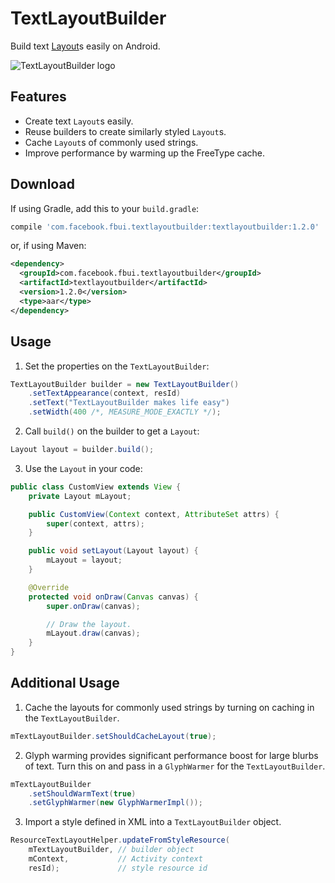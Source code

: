 TextLayoutBuilder
=================
Build text [Layout](https://developer.android.com/reference/android/text/Layout.html)s easily on Android.

![TextLayoutBuilder logo](./docs/logo.png)

Features
--------
- Create text `Layout`s easily.
- Reuse builders to create similarly styled `Layout`s.
- Cache `Layout`s of commonly used strings.
- Improve performance by warming up the FreeType cache.

Download
--------
If using Gradle, add this to your `build.gradle`:

```groovy
compile 'com.facebook.fbui.textlayoutbuilder:textlayoutbuilder:1.2.0'
```

or, if using Maven:

```xml
<dependency>
  <groupId>com.facebook.fbui.textlayoutbuilder</groupId>
  <artifactId>textlayoutbuilder</artifactId>
  <version>1.2.0</version>
  <type>aar</type>
</dependency>
```

Usage
-----
1. Set the properties on the `TextLayoutBuilder`:
  ```java
  TextLayoutBuilder builder = new TextLayoutBuilder()
      .setTextAppearance(context, resId)
      .setText("TextLayoutBuilder makes life easy")
      .setWidth(400 /*, MEASURE_MODE_EXACTLY */);
  ```

2. Call `build()` on the builder to get a `Layout`:
  ```java
  Layout layout = builder.build();
  ```

3. Use the `Layout` in your code:
  ```java
  public class CustomView extends View {
      private Layout mLayout;

      public CustomView(Context context, AttributeSet attrs) {
          super(context, attrs);
      }

      public void setLayout(Layout layout) {
          mLayout = layout;
      }

      @Override
      protected void onDraw(Canvas canvas) {
          super.onDraw(canvas);

          // Draw the layout.
          mLayout.draw(canvas);
      }
  }
  ```

Additional Usage
----------------
1. Cache the layouts for commonly used strings by turning on caching in the `TextLayoutBuilder`.
  ```java
  mTextLayoutBuilder.setShouldCacheLayout(true);
  ```

2. Glyph warming provides significant performance boost for large blurbs of text.
Turn this on and pass in a `GlyphWarmer` for the `TextLayoutBuilder`.
  ```java
  mTextLayoutBuilder
      .setShouldWarmText(true)
      .setGlyphWarmer(new GlyphWarmerImpl());
  ```

3. Import a style defined in XML into a `TextLayoutBuilder` object.
  ```java
  ResourceTextLayoutHelper.updateFromStyleResource(
      mTextLayoutBuilder, // builder object
      mContext,           // Activity context
      resId);             // style resource id
  ```
